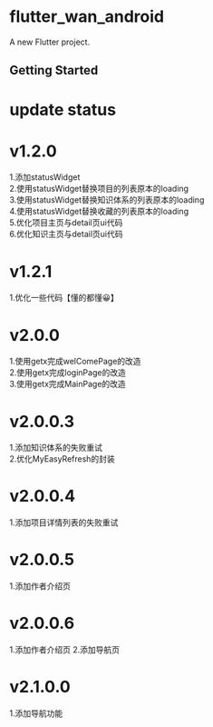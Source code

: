 # flutter_wan_android

A new Flutter project.

## Getting Started

# update status

# v1.2.0

1.添加statusWidget  
2.使用statusWidget替换项目的列表原本的loading  
3.使用statusWidget替换知识体系的列表原本的loading  
4.使用statusWidget替换收藏的列表原本的loading  
5.优化项目主页与detail页ui代码  
6.优化知识主页与detail页ui代码  


# v1.2.1 

1.优化一些代码【懂的都懂😀】 

# v2.0.0  
1.使用getx完成welComePage的改造  
2.使用getx完成loginPage的改造  
3.使用getx完成MainPage的改造  

# v2.0.0.3 
1.添加知识体系的失败重试  
2.优化MyEasyRefresh的封装   

# v2.0.0.4 
1.添加项目详情列表的失败重试  

# v2.0.0.5 
1.添加作者介绍页  

# v2.0.0.6 
1.添加作者介绍页 
2.添加导航页 

# v2.1.0.0 
1.添加导航功能 


